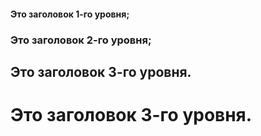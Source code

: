 #### Это заголовок 1-го уровня;
### Это заголовок 2-го уровня;
## Это заголовок 3-го уровня.
# Это заголовок 3-го уровня.
